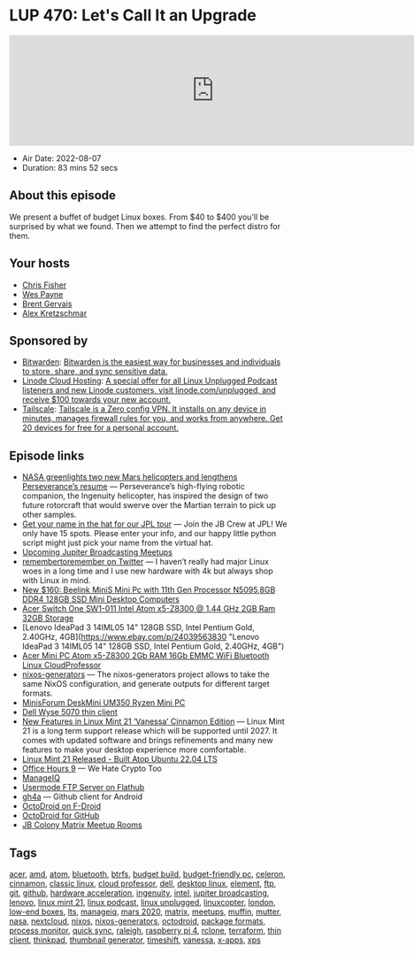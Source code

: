 # LUP 470: Let's Call It an Upgrade

<iframe src="https://player.fireside.fm/v2/RUkczH-V+ve9FRkZl?theme=dark" width="740" height="200" frameborder="0" scrolling="no"></iframe>

* Air Date: 2022-08-07
* Duration: 83 mins 52 secs

## About this episode

We present a buffet of budget Linux boxes. From $40 to $400 you'll be surprised by what we found. Then we attempt to find the perfect distro for them.

## Your hosts
* [Chris Fisher](https://linuxunplugged.com/hosts/chrislas)
* [Wes Payne](https://linuxunplugged.com/hosts/wes)
* [Brent Gervais](https://linuxunplugged.com/hosts/brent)
* [Alex Kretzschmar](https://linuxunplugged.com/guests/alexktz)

## Sponsored by

  * [Bitwarden](https://bitwarden.com/linux): [Bitwarden is the easiest way for businesses and individuals to store, share, and sync sensitive data.](https://bitwarden.com/linux)
  * [Linode Cloud Hosting](https://linode.com/unplugged): [A special offer for all Linux Unplugged Podcast listeners and new Linode customers, visit linode.com/unplugged, and receive $100 towards your new account. ](https://linode.com/unplugged)
  * [Tailscale](http://tailscale.com/): [Tailscale is a Zero config VPN. It installs on any device in minutes, manages firewall rules for you, and works from anywhere. Get 20 devices for free for a personal account. ](http://tailscale.com/)



## Episode links

  * [NASA greenlights two new Mars helicopters and lengthens Perseverance’s resume](https://www.inverse.com/science/mars-sample-return-update "NASA greenlights two new Mars helicopters and lengthens Perseverance’s resume") — Perseverance’s high-flying robotic companion, the Ingenuity helicopter, has inspired the design of two future rotorcraft that would swerve over the Martian terrain to pick up other samples.
  * [Get your name in the hat for our JPL tour](https://linuxunplugged.com/jpl "Get your name in the hat for our JPL tour") — Join the JB Crew at JPL! We only have 15 spots. Please enter your info, and our happy little python script might just pick your name from the virtual hat.
  * [Upcoming Jupiter Broadcasting Meetups](https://www.meetup.com/jupiterbroadcasting/events/ "Upcoming Jupiter Broadcasting Meetups")
  * [remembertoremember on Twitter](https://twitter.com/remembersonly/status/1553500805956866048?s=12&t=q5fkFL6KZjQ2bfWg6wFq2g "remembertoremember on Twitter") — I haven’t really had major Linux woes in a long time and I use new hardware with 4k but always shop with Linux in mind.
  * [New $160: Beelink MiniS Mini Pc with 11th Gen Processor N5095,8GB DDR4 128GB SSD Mini Desktop Computers](https://www.amazon.com/dp/B09ZLBDVZD "New $160: Beelink MiniS Mini Pc with 11th Gen Processor N5095,8GB DDR4 128GB SSD Mini Desktop Computers")
  * [Acer Switch One SW1-011 Intel Atom x5-Z8300 @ 1.44 GHz 2GB Ram 32GB Storage](https://www.ebay.com/itm/394069161806 "Acer Switch One SW1-011 Intel Atom x5-Z8300 @ 1.44 GHz 2GB Ram 32GB Storage")
  * [Lenovo IdeaPad 3 14IML05 14" 128GB SSD, Intel Pentium Gold, 2.40GHz, 4GB](https://www.ebay.com/p/24039563830 "Lenovo IdeaPad 3 14IML05 14" 128GB SSD, Intel Pentium Gold, 2.40GHz, 4GB")
  * [Acer Mini PC Atom x5-Z8300 2Gb RAM 16Gb EMMC WiFi Bluetooth Linux CloudProfessor](https://www.ebay.com/itm/Acer-Mini-PC-Atom-x5-Z8300-2Gb-RAM-16Gb-EMMC-WiFi-Bluetooth-Linux-CloudProfessor-/164608918888?hash=item265374c568 "Acer Mini PC Atom x5-Z8300 2Gb RAM 16Gb EMMC WiFi Bluetooth Linux CloudProfessor")
  * [nixos-generators](https://github.com/nix-community/nixos-generators "nixos-generators") — The nixos-generators project allows to take the same NixOS configuration, and generate outputs for different target formats.
  * [MinisForum DeskMini UM350 Ryzen Mini PC](https://store.minisforum.com/products/deskmini-um350-x-manjaro-linux?_pos=2&_psq=ma&_ss=e&_v=1.0 "MinisForum DeskMini UM350 Ryzen Mini PC")
  * [Dell Wyse 5070 thin client](https://www.ebay.com/itm/255513324172?mkcid=16&mkevt=1&mkrid=711-127632-2357-0&ssspo=Ys7w-kJzSvG&sssrc=2349624&ssuid=dAfrwUwwSlC&var=&widget_ver=artemis&media=COPY "Dell Wyse 5070 thin client")
  * [New Features in Linux Mint 21 ‘Vanessa’ Cinnamon Edition](https://www.linuxmint.com/rel_vanessa_cinnamon_whatsnew.php "New Features in Linux Mint 21 ‘Vanessa’ Cinnamon Edition") — Linux Mint 21 is a long term support release which will be supported until 2027. It comes with updated software and brings refinements and many new features to make your desktop experience more comfortable.
  * [Linux Mint 21 Released - Built Atop Ubuntu 22.04 LTS](https://www.phoronix.com/news/Linux-Mint-21-Released "Linux Mint 21 Released - Built Atop Ubuntu 22.04 LTS")
  * [Office Hours 9](https://www.officehours.hair/9 "Office Hours 9") — We Hate Crypto Too
  * [ManageIQ](https://www.manageiq.org/ "ManageIQ")
  * [Usermode FTP Server on Flathub](https://flathub.org/apps/details/eu.ithz.umftpd "Usermode FTP Server on Flathub")
  * [gh4a](https://github.com/slapperwan/gh4a "gh4a") — Github client for Android
  * [OctoDroid on F-Droid](https://f-droid.org/en/packages/com.gh4a/ "OctoDroid on F-Droid")
  * [OctoDroid for GitHub](https://play.google.com/store/apps/details?id=com.gh4a&hl=en_US&gl=US "OctoDroid for GitHub")
  * [JB Colony Matrix Meetup Rooms](http://tiny.cc/qt8vuz "JB Colony Matrix Meetup Rooms")



## Tags

[acer](https://linuxunplugged.com/tags/acer), [amd](https://linuxunplugged.com/tags/amd), [atom](https://linuxunplugged.com/tags/atom), [bluetooth](https://linuxunplugged.com/tags/bluetooth), [btrfs](https://linuxunplugged.com/tags/btrfs), [budget build](https://linuxunplugged.com/tags/budget%20build), [budget-friendly pc](https://linuxunplugged.com/tags/budget-friendly%20pc), [celeron](https://linuxunplugged.com/tags/celeron), [cinnamon](https://linuxunplugged.com/tags/cinnamon), [classic linux](https://linuxunplugged.com/tags/classic%20linux), [cloud professor](https://linuxunplugged.com/tags/cloud%20professor), [dell](https://linuxunplugged.com/tags/dell), [desktop linux](https://linuxunplugged.com/tags/desktop%20linux), [element](https://linuxunplugged.com/tags/element), [ftp](https://linuxunplugged.com/tags/ftp), [git](https://linuxunplugged.com/tags/git), [github](https://linuxunplugged.com/tags/github), [hardware acceleration](https://linuxunplugged.com/tags/hardware%20acceleration), [ingenuity](https://linuxunplugged.com/tags/ingenuity), [intel](https://linuxunplugged.com/tags/intel), [jupiter broadcasting](https://linuxunplugged.com/tags/jupiter%20broadcasting), [lenovo](https://linuxunplugged.com/tags/lenovo), [linux mint 21](https://linuxunplugged.com/tags/linux%20mint%2021), [linux podcast](https://linuxunplugged.com/tags/linux%20podcast), [linux unplugged](https://linuxunplugged.com/tags/linux%20unplugged), [linuxcopter](https://linuxunplugged.com/tags/linuxcopter), [london](https://linuxunplugged.com/tags/london), [low-end boxes](https://linuxunplugged.com/tags/low-end%20boxes), [lts](https://linuxunplugged.com/tags/lts), [manageiq](https://linuxunplugged.com/tags/manageiq), [mars 2020](https://linuxunplugged.com/tags/mars%202020), [matrix](https://linuxunplugged.com/tags/matrix), [meetups](https://linuxunplugged.com/tags/meetups), [muffin](https://linuxunplugged.com/tags/muffin), [mutter](https://linuxunplugged.com/tags/mutter), [nasa](https://linuxunplugged.com/tags/nasa), [nextcloud](https://linuxunplugged.com/tags/nextcloud), [nixos](https://linuxunplugged.com/tags/nixos), [nixos-generators](https://linuxunplugged.com/tags/nixos-generators), [octodroid](https://linuxunplugged.com/tags/octodroid), [package formats](https://linuxunplugged.com/tags/package%20formats), [process monitor](https://linuxunplugged.com/tags/process%20monitor), [quick sync](https://linuxunplugged.com/tags/quick%20sync), [raleigh](https://linuxunplugged.com/tags/raleigh), [raspberry pi 4](https://linuxunplugged.com/tags/raspberry%20pi%204), [rclone](https://linuxunplugged.com/tags/rclone), [terraform](https://linuxunplugged.com/tags/terraform), [thin client](https://linuxunplugged.com/tags/thin%20client), [thinkpad](https://linuxunplugged.com/tags/thinkpad), [thumbnail generator](https://linuxunplugged.com/tags/thumbnail%20generator), [timeshift](https://linuxunplugged.com/tags/timeshift), [vanessa](https://linuxunplugged.com/tags/vanessa), [x-apps](https://linuxunplugged.com/tags/x-apps), [xps](https://linuxunplugged.com/tags/xps)